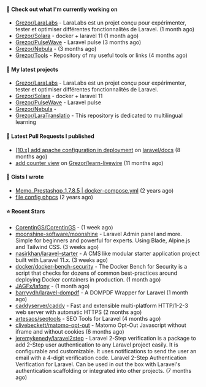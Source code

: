 #### 👷 Check out what I'm currently working on

- [Grezor/LaraLabs](https://github.com/Grezor/LaraLabs) - LaraLabs est un projet conçu pour expérimenter, tester et optimiser différentes fonctionnalités de Laravel. (1 month ago)
- [Grezor/Solara](https://github.com/Grezor/Solara) - docker &#43; laravel 11  (1 month ago)
- [Grezor/PulseWave](https://github.com/Grezor/PulseWave) - Laravel pulse (3 months ago)
- [Grezor/Nebula](https://github.com/Grezor/Nebula) -  (3 months ago)
- [Grezor/Tools](https://github.com/Grezor/Tools) - Repository of my useful tools or links (4 months ago)

#### 🌱 My latest projects

- [Grezor/LaraLabs](https://github.com/Grezor/LaraLabs) - LaraLabs est un projet conçu pour expérimenter, tester et optimiser différentes fonctionnalités de Laravel.
- [Grezor/Solara](https://github.com/Grezor/Solara) - docker &#43; laravel 11 
- [Grezor/PulseWave](https://github.com/Grezor/PulseWave) - Laravel pulse
- [Grezor/Nebula](https://github.com/Grezor/Nebula) - 
- [Grezor/LaraTranslatio](https://github.com/Grezor/LaraTranslatio) - This repository is dedicated to multilingual learning 

#### 🔨 Latest Pull Requests I published

- [[10.x] add apache configuration in deployment](https://github.com/laravel/docs/pull/9349) on [laravel/docs](https://github.com/laravel/docs) (8 months ago)
- [add counter view](https://github.com/Grezor/learn-livewire/pull/1) on [Grezor/learn-livewire](https://github.com/Grezor/learn-livewire) (11 months ago)

#### 📓 Gists I wrote

- [Memo_Prestashop_1.7.8.5 | docker-compose.yml](https://gist.github.com/eb78b378ed9f40780dc077b361ead337) (2 years ago)
- [file config phpcs](https://gist.github.com/27d8a6056d2e171aed20c26699439861) (2 years ago)

#### ⭐ Recent Stars

- [CorentinGS/CorentinGS](https://github.com/CorentinGS/CorentinGS) -  (1 week ago)
- [moonshine-software/moonshine](https://github.com/moonshine-software/moonshine) - Laravel Admin panel and more. Simple for beginners and powerful for experts. Using Blade, Alpine.js and Tailwind CSS. (3 weeks ago)
- [nasirkhan/laravel-starter](https://github.com/nasirkhan/laravel-starter) - A CMS like modular starter application project built with Laravel 11.x. (3 weeks ago)
- [docker/docker-bench-security](https://github.com/docker/docker-bench-security) - The Docker Bench for Security is a script that checks for dozens of common best-practices around deploying Docker containers in production. (1 month ago)
- [JAGFx/lafony](https://github.com/JAGFx/lafony) -  (1 month ago)
- [barryvdh/laravel-dompdf](https://github.com/barryvdh/laravel-dompdf) - A DOMPDF Wrapper for Laravel (1 month ago)
- [caddyserver/caddy](https://github.com/caddyserver/caddy) - Fast and extensible multi-platform HTTP/1-2-3 web server with automatic HTTPS (2 months ago)
- [artesaos/seotools](https://github.com/artesaos/seotools) - SEO Tools for Laravel (4 months ago)
- [clivebeckett/matomo-opt-out](https://github.com/clivebeckett/matomo-opt-out) - Matomo Opt-Out Javascript without iframe and without cookies (6 months ago)
- [jeremykenedy/laravel2step](https://github.com/jeremykenedy/laravel2step) - Laravel 2-Step verification is a package to add 2-Step user authentication to any Laravel project easily. It is configurable and customizable. It uses notifications to send the user an email with a 4-digit verification code.  Laravel 2-Step Authentication Verification for Laravel. Can be used in out the box with Laravel&#39;s authentication scaffolding or integrated into other projects. (7 months ago)
